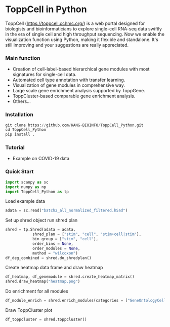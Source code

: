 # ToppCell in Python
ToppCell (https://toppcell.cchmc.org/) is a web portal designed for biologists and bioinformaticians to explore single-cell RNA-seq data swiftly in the era of single cell and high throughput sequencing. Now we enable the visualization function using Python, making it flexible and standalone. It's still improving and your suggestions are really appreciated.

### Main function
- Creation of cell-label-based hierarchical gene modules with most signatures for single-cell data.
- Automated cell type annotation with transfer learning.
- Visualization of gene modules in comprehensive way.
- Large scale gene enrichment analysis supported by ToppGene.
- ToppCluster-based comparable gene enrichment analysis.
- Others...

### Installation
```python
git clone https://github.com/KANG-BIOINFO/ToppCell_Python.git
cd ToppCell_Python
pip install .
```

### Tutorial
- Example on COVID-19 data

### Quick Start
```python
import scanpy as sc
import numpy as np
import ToppCell_Python as tp
```

Load example data
```python
adata = sc.read("batch2_all_normalized_filtered.h5ad")
```

Set up shred object run shred plan
```python
shred = tp.Shred(adata = adata,
            shred_plan = ["stim", "cell", "stim+cell|stim"],
            bin_group = ["stim", "cell"],
            order_bins = None,
            order_modules = None,
            method = "wilcoxon")
df_deg_combined = shred.do_shredplan()
```

Create heatmap data frame and draw heatmap
```python
df_heatmap, df_genemodule = shred.create_heatmap_matrix()
shred.draw_heatmap("heatmap.png")
```

Do enrichment for all modules
```python
df_module_enrich = shred.enrich_modules(categories = ["GeneOntologyCellularComponent"])
```

Draw ToppCluster plot
```python
df_toppcluster = shred.toppcluster()
```



